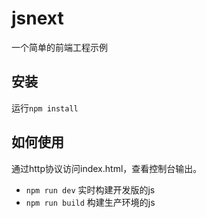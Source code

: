 # jsnext

一个简单的前端工程示例

## 安装

运行`npm install`

## 如何使用

通过http协议访问index.html，查看控制台输出。

- `npm run dev` 实时构建开发版的js
- `npm run build` 构建生产环境的js
